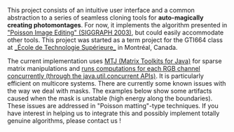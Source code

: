 This project consists of an intuitive user interface and a common abstraction to a series of seamless cloning tools for **auto-magically creating photomontages**. For now, it implements the algorithm presented in ["Poisson Image Editing" (SIGGRAPH 2003)](http://portal.acm.org/citation.cfm?id=882269), but could easily accommodate other tools. This project was started as a term project for the GTI664 class at [\_École de Technologie Supérieure\_](http://www.etsmtl.ca) in Montréal, Canada.

The current implementation uses [MTJ (Matrix Toolkits for Java)](http://ressim.berlios.de/) for sparse matrix manipulations and [runs computations for each RGB channel concurrently (through the java.util.concurrent APIs)](http://code.google.com/p/poissonimageediting/source/browse/trunk/libphotomontage/src/ca/etsmtl/photomontage/poisson/PoissonPhotomontage.java). It is particularly efficient on multicore systems. There are currently some known issues with the way we deal with masks. The examples below show some artifacts caused when the mask is unstable (high energy along the boundaries). These issues are addressed in "Poisson matting"-type techniques. If you have interest in helping us to integrate this and possibly implement totally genuine algorithms, please contact us !

![![](http://poissonimageediting.googlecode.com/svn/wiki/pictures/small/photomontage_1.jpg)](http://poissonimageediting.googlecode.com/svn/wiki/pictures/large/photomontage_1.png)

![![](http://poissonimageediting.googlecode.com/svn/wiki/pictures/small/photomontage_2.jpg)](http://poissonimageediting.googlecode.com/svn/wiki/pictures/large/smartphotomontage_2.png)